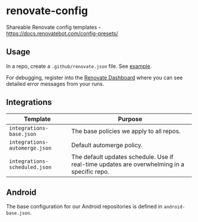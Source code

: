 # renovate-config

Shareable Renovate config templates - https://docs.renovatebot.com/config-presets/

## Usage

In a repo, create a `.github/renovate.json` file. See [example](https://github.com/Doist/app-console/blob/main/.github/renovate.json).

For debugging, register into the [Renovate Dashboard](https://app.renovatebot.com/dashboard#github/Doist/) where you can see detailed error messages from your runs.

## Integrations

|Template|Purpose|
|-|-|
|`integrations-base.json`|The base policies we apply to all repos.|
|`integrations-automerge.json`|Default automerge policy.|
|`integrations-scheduled.json`|The default updates schedule. Use if real-time updates are overwhelming in a specific repo.|

## Android

The base configuration for our Android repositories is defined in `android-base.json`.  

